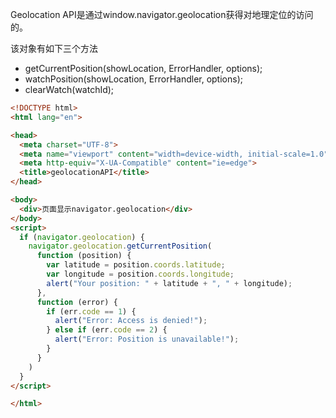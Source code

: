 Geolocation API是通过window.navigator.geolocation获得对地理定位的访问的。

该对象有如下三个方法

* getCurrentPosition(showLocation, ErrorHandler, options);
* watchPosition(showLocation, ErrorHandler, options);
* clearWatch(watchId);

```html
<!DOCTYPE html>
<html lang="en">

<head>
  <meta charset="UTF-8">
  <meta name="viewport" content="width=device-width, initial-scale=1.0">
  <meta http-equiv="X-UA-Compatible" content="ie=edge">
  <title>geolocationAPI</title>
</head>

<body>
  <div>页面显示navigator.geolocation</div>
</body>
<script>
  if (navigator.geolocation) {
    navigator.geolocation.getCurrentPosition(
      function (position) {
        var latitude = position.coords.latitude;
        var longitude = position.coords.longitude;
        alert("Your position: " + latitude + ", " + longitude);
      },
      function (error) {
        if (err.code == 1) {
          alert("Error: Access is denied!");
        } else if (err.code == 2) {
          alert("Error: Position is unavailable!");
        }
      }
    )
  }
</script>

</html>
```